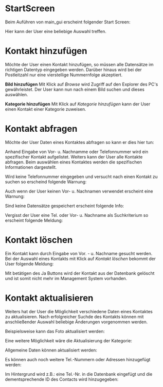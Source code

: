 # StartScreen
Beim Auführen von main_gui erscheint folgender Start Screen:


Hier kann der User eine beliebige Auswahl treffen. 

# Kontakt hinzufügen

Möchte der User einen Kontakt hinzufügen, so müssen alle Datensätze im richtigen Datentyp 
eingegeben werden. Darüber hinaus wird bei der Postleitzahl nur eine vierstellige Nummernfolge akzeptiert.

**Bild hinzufügen**
Mit Klick auf *Browse* wird Zugriff auf den Explorer des PC's gewährleistet. Der User kann nun nach einem Bild suchen und dieses auswählen.

**Kategorie hinzufügen**
Mit Klick auf *Kategorie hinzufügen* kann der User einen Kontakt einer Kategorie zuweisen.

# Kontakt abfragen

Möchte der User Daten eines Kontaktes abfragen so kann er dies hier tun:


Anhand Eingabe von Vor- u. Nachnamme oder Telefonnummer wird ein spezifischer Kontakt aufgelistet.
Weiters kann der User alle Kontakte abfragen. Beim auswählen eines Kontaktes werden die spezifischen Informationen dargestellt.

Wird keine Telefonnummer eingegeben und versucht nach einen Kontakt zu suchen so erscheind folgende Warnung:

Auch wenn der User keinen Vor- u. Nachnamen verwendet erscheint eine Warnung: 

Sind keine Datensätze gespeichert erscheint folgende Info:

Vergisst der User eine Tel. oder Vor- u. Nachname als Suchkriterium so erscheint folgende Meldung:


# Kontakt löschen

Ein Kontakt kann durch Eingabe von Vor. - u. Nachname gesucht werden. Bei der Auswahl eines Kontakts mit Klick auf *Kontakt löschen* bekommt
der User folgende Meldung:



Mit betätigen des Ja Buttons wird der Kontakt aus der Datenbank gelöscht und ist somit nicht mehr im Management System vorhanden.


# Kontakt aktualisieren

Weiters hat der User die Möglichkeit verschiedene Daten eines Kontaktes zu aktualisieren. 
Nach erfolgreicher Suchde des Kontakts können mit anschließender Auswahl beliebige Änderungen vorgenommen werden. 

Beispielsweise kann das Foto aktualisiert werden: 


Eine weitere Möglichkeit wäre die Aktualisierung der Kategorie:


Allgemeine Daten können aktualisiert werden:


Es können auch noch weitere Tel.-Nummern oder Adressen hinzugefügt werden:


Im Hintergrund wird z.B.: eine Tel.-Nr. in die Datenbank eingefügt und die dementsprechende ID des Contacts wird hinzugegeben:
